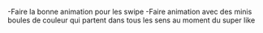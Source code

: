 -Faire la bonne animation pour les swipe
-Faire animation avec des minis boules de couleur qui
partent dans tous les sens au moment du super like